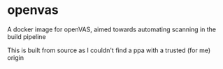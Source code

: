 # openvas
A docker image for openVAS, aimed towards automating scanning in the build pipeline

This is built from source as I couldn't find a ppa with a trusted (for me) origin
